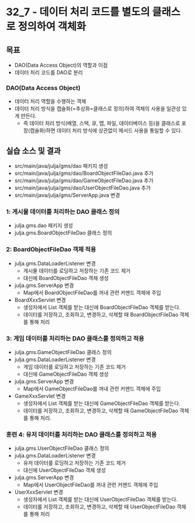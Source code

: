 # 32_7 - 데이터 처리 코드를 별도의 클래스로 정의하여 객체화

## 목표

- DAO(Data Access Object)의 역할과 이점
- 데이터 처리 코드를 DAO로 분리

### DAO(Data Access Object)

- 데이터 처리 역할을 수행하는 객체
- 데이터 처리 방식을 캡슐화(=추상화=클래스로 정의)하여 객체의 사용을 일관성 있게 만든다.
  - 즉 데이터 처리 방식(배열, 스택, 큐, 맵, 파일, 데이터베이스 등)을 
    클래스로 포장(캡슐화)하면 데이터 처리 방식에 상관없이 메서드 사용을 통일할 수 있다.
 

## 실습 소스 및 결과

- src/main/java/julja/gms/dao 패키지 생성
- src/main/java/julja/gms/dao/BoardObjectFileDao.java 추가
- src/main/java/julja/gms/dao/GameObjectFileDao.java 추가
- src/main/java/julja/gms/dao/UserObjectFileDao.java 추가
- src/main/java/julja/gms/ServerApp.java 변경

### 1: 게시물 데이터를 처리하는 DAO 클래스 정의

- julja.gms.dao 패키지 생성
- julja.gms.BoardObjectFileDao 클래스 정의

### 2: BoardObjectFileDao 객체 적용

- julja.gms.DataLoaderListener 변경
  - 게시물 데이터를 로딩하고 저장하는 기존 코드 제거
  - 대신에 BoardObjectFileDao 객체 생성
- julja.gms.ServerApp 변경
  - Map에서 BoardObjectFileDao를 꺼내 관련 커맨드 객체에 주입
- BoardXxxServlet 변경
  - 생성자에서 List 객체를 받는 대신에 BoardObjectFileDao 객체를 받는다.
  - 데이터를 저장하고, 조회하고, 변경하고, 삭제할 때 BoardObjectFileDao 객체를 통해 처리
  
  
### 3: 게임 데이터를 처리하는 DAO 클래스를 정의하고 적용

- julja.gms.GameObjectFileDao 클래스 정의
- julja.gms.DataLoaderListener 변경
  - 게임 데이터를 로딩하고 저장하는 기존 코드 제거
  - 대신에 GameObjectFileDao 객체 생성
- julja.gms.ServerApp  변경
  - Map에서 GameObjectFileDao를 꺼내 관련 커맨드 객체에 주입
- GameXxxServlet 변경
  - 생성자에서 List 객체를 받는 대신에 GameObjectFileDao 객체를 받는다.
  - 데이터를 저장하고, 조회하고, 변경하고, 삭제할 때 GameObjectFileDao 객체를 통해 처리.

### 훈련 4: 유저 데이터를 처리하는 DAO 클래스를 정의하고 적용

- julja.gms.UserObjectFileDao 클래스 정의
- julja.gms.DataLoaderListener 변경
  - 유저 데이터를 로딩하고 저장하는 기존 코드 제거
  - 대신에 UserObjectFileDao 객체 생성
- julja.gms.ServerApp 변경
  - Map에서 UserObjectFileDao를 꺼내 관련 커맨드 객체에 주입
- UserXxxServlet 변경
  - 생성자에서 List 객체를 받는 대신에 UserObjectFileDao 객체를 받는다.
  - 데이터를 저장하고, 조회하고, 변경하고, 삭제할 때 UserObjectFileDao 객체를 통해 처리
  
  